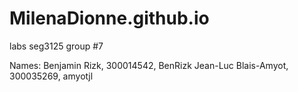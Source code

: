 # MilenaDionne.github.io
labs seg3125
group #7

Names:
Benjamin Rizk, 300014542, BenRizk
Jean-Luc Blais-Amyot, 300035269, amyotjl
